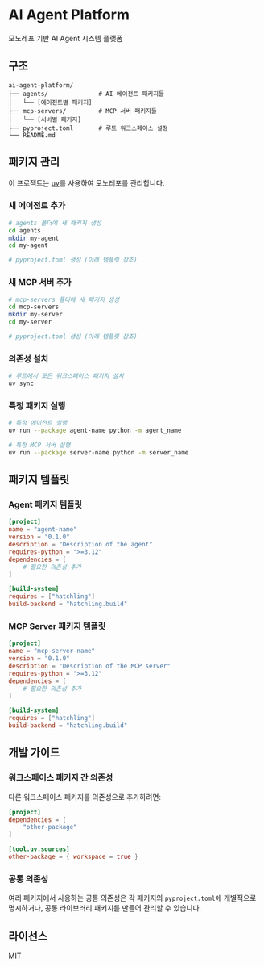 # AI Agent Platform

모노레포 기반 AI Agent 시스템 플랫폼

## 구조

```
ai-agent-platform/
├── agents/              # AI 에이전트 패키지들
│   └── [에이전트별 패키지]
├── mcp-servers/         # MCP 서버 패키지들
│   └── [서버별 패키지]
├── pyproject.toml       # 루트 워크스페이스 설정
└── README.md
```

## 패키지 관리

이 프로젝트는 [uv](https://github.com/astral-sh/uv)를 사용하여 모노레포를 관리합니다.

### 새 에이전트 추가

```bash
# agents 폴더에 새 패키지 생성
cd agents
mkdir my-agent
cd my-agent

# pyproject.toml 생성 (아래 템플릿 참조)
```

### 새 MCP 서버 추가

```bash
# mcp-servers 폴더에 새 패키지 생성
cd mcp-servers
mkdir my-server
cd my-server

# pyproject.toml 생성 (아래 템플릿 참조)
```

### 의존성 설치

```bash
# 루트에서 모든 워크스페이스 패키지 설치
uv sync
```

### 특정 패키지 실행

```bash
# 특정 에이전트 실행
uv run --package agent-name python -m agent_name

# 특정 MCP 서버 실행
uv run --package server-name python -m server_name
```

## 패키지 템플릿

### Agent 패키지 템플릿

```toml
[project]
name = "agent-name"
version = "0.1.0"
description = "Description of the agent"
requires-python = ">=3.12"
dependencies = [
    # 필요한 의존성 추가
]

[build-system]
requires = ["hatchling"]
build-backend = "hatchling.build"
```

### MCP Server 패키지 템플릿

```toml
[project]
name = "mcp-server-name"
version = "0.1.0"
description = "Description of the MCP server"
requires-python = ">=3.12"
dependencies = [
    # 필요한 의존성 추가
]

[build-system]
requires = ["hatchling"]
build-backend = "hatchling.build"
```

## 개발 가이드

### 워크스페이스 패키지 간 의존성

다른 워크스페이스 패키지를 의존성으로 추가하려면:

```toml
[project]
dependencies = [
    "other-package"
]

[tool.uv.sources]
other-package = { workspace = true }
```

### 공통 의존성

여러 패키지에서 사용하는 공통 의존성은 각 패키지의 `pyproject.toml`에 개별적으로 명시하거나, 
공통 라이브러리 패키지를 만들어 관리할 수 있습니다.

## 라이선스

MIT
